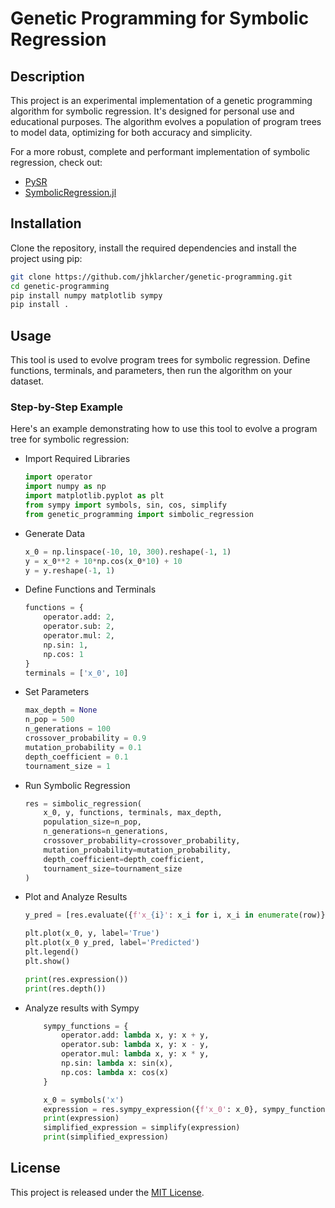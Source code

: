 # Genetic Programming for Symbolic Regression

## Description
This project is an experimental implementation of a genetic programming algorithm for symbolic regression. It's designed for personal use and educational purposes. The algorithm evolves a population of program trees to model data, optimizing for both accuracy and simplicity.

For a more robust, complete and performant implementation of symbolic regression, check out:

- [PySR](https://github.com/MilesCranmer/PySR)
- [SymbolicRegression.jl](https://github.com/MilesCranmer/SymbolicRegression.jl)

## Installation
Clone the repository, install the required dependencies and install the project using pip:
```bash
git clone https://github.com/jhklarcher/genetic-programming.git
cd genetic-programming
pip install numpy matplotlib sympy
pip install .
```

## Usage
This tool is used to evolve program trees for symbolic regression. Define functions, terminals, and parameters, then run the algorithm on your dataset.

### Step-by-Step Example
Here's an example demonstrating how to use this tool to evolve a program tree for symbolic regression:

- Import Required Libraries
    ```python
    import operator
    import numpy as np
    import matplotlib.pyplot as plt
    from sympy import symbols, sin, cos, simplify
    from genetic_programming import simbolic_regression
    ```
- Generate Data
    ```python
    x_0 = np.linspace(-10, 10, 300).reshape(-1, 1)
    y = x_0**2 + 10*np.cos(x_0*10) + 10
    y = y.reshape(-1, 1)
    ```
- Define Functions and Terminals
    ```python
    functions = {
        operator.add: 2,
        operator.sub: 2,
        operator.mul: 2,
        np.sin: 1,
        np.cos: 1
    }
    terminals = ['x_0', 10]
    ```
-  Set Parameters
    ```python
    max_depth = None
    n_pop = 500
    n_generations = 100
    crossover_probability = 0.9
    mutation_probability = 0.1
    depth_coefficient = 0.1
    tournament_size = 1
    ```
-  Run Symbolic Regression
    ```python
    res = simbolic_regression(
        x_0, y, functions, terminals, max_depth,
        population_size=n_pop,
        n_generations=n_generations,
        crossover_probability=crossover_probability,
        mutation_probability=mutation_probability,
        depth_coefficient=depth_coefficient,
        tournament_size=tournament_size
    )
    ```
- Plot and Analyze Results
    ```python
    y_pred = [res.evaluate({f'x_{i}': x_i for i, x_i in enumerate(row)}) for row in x_0]

    plt.plot(x_0, y, label='True')
    plt.plot(x_0 y_pred, label='Predicted')
    plt.legend()
    plt.show()

    print(res.expression())
    print(res.depth())
    ```
- Analyze results with Sympy
    ```python
        sympy_functions = {
            operator.add: lambda x, y: x + y,
            operator.sub: lambda x, y: x - y,
            operator.mul: lambda x, y: x * y,
            np.sin: lambda x: sin(x),
            np.cos: lambda x: cos(x)
        }

        x_0 = symbols('x')
        expression = res.sympy_expression({f'x_0': x_0}, sympy_functions)
        print(expression)
        simplified_expression = simplify(expression)
        print(simplified_expression)
    ```

## License
This project is released under the [MIT License](https://opensource.org/licenses/MIT).
